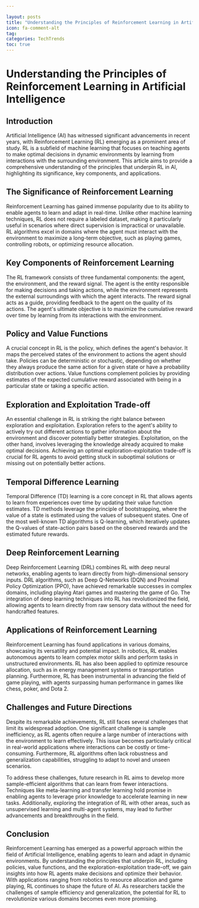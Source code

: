 ```yaml
---

layout: posts
title: "Understanding the Principles of Reinforcement Learning in Artificial Intelligence"
icon: fa-comment-alt
tag:      
categories: TechTrends
toc: true
---
```




# Understanding the Principles of Reinforcement Learning in Artificial Intelligence

## Introduction

Artificial Intelligence (AI) has witnessed significant advancements in recent years, with Reinforcement Learning (RL) emerging as a prominent area of study. RL is a subfield of machine learning that focuses on teaching agents to make optimal decisions in dynamic environments by learning from interactions with the surrounding environment. This article aims to provide a comprehensive understanding of the principles that underpin RL in AI, highlighting its significance, key components, and applications.

## The Significance of Reinforcement Learning

Reinforcement Learning has gained immense popularity due to its ability to enable agents to learn and adapt in real-time. Unlike other machine learning techniques, RL does not require a labeled dataset, making it particularly useful in scenarios where direct supervision is impractical or unavailable. RL algorithms excel in domains where the agent must interact with the environment to maximize a long-term objective, such as playing games, controlling robots, or optimizing resource allocation.

## Key Components of Reinforcement Learning

The RL framework consists of three fundamental components: the agent, the environment, and the reward signal. The agent is the entity responsible for making decisions and taking actions, while the environment represents the external surroundings with which the agent interacts. The reward signal acts as a guide, providing feedback to the agent on the quality of its actions. The agent's ultimate objective is to maximize the cumulative reward over time by learning from its interactions with the environment.

## Policy and Value Functions

A crucial concept in RL is the policy, which defines the agent's behavior. It maps the perceived states of the environment to actions the agent should take. Policies can be deterministic or stochastic, depending on whether they always produce the same action for a given state or have a probability distribution over actions. Value functions complement policies by providing estimates of the expected cumulative reward associated with being in a particular state or taking a specific action.

## Exploration and Exploitation Trade-off

An essential challenge in RL is striking the right balance between exploration and exploitation. Exploration refers to the agent's ability to actively try out different actions to gather information about the environment and discover potentially better strategies. Exploitation, on the other hand, involves leveraging the knowledge already acquired to make optimal decisions. Achieving an optimal exploration-exploitation trade-off is crucial for RL agents to avoid getting stuck in suboptimal solutions or missing out on potentially better actions.

## Temporal Difference Learning

Temporal Difference (TD) learning is a core concept in RL that allows agents to learn from experiences over time by updating their value function estimates. TD methods leverage the principle of bootstrapping, where the value of a state is estimated using the values of subsequent states. One of the most well-known TD algorithms is Q-learning, which iteratively updates the Q-values of state-action pairs based on the observed rewards and the estimated future rewards.

## Deep Reinforcement Learning

Deep Reinforcement Learning (DRL) combines RL with deep neural networks, enabling agents to learn directly from high-dimensional sensory inputs. DRL algorithms, such as Deep Q-Networks (DQN) and Proximal Policy Optimization (PPO), have achieved remarkable successes in complex domains, including playing Atari games and mastering the game of Go. The integration of deep learning techniques into RL has revolutionized the field, allowing agents to learn directly from raw sensory data without the need for handcrafted features.

## Applications of Reinforcement Learning

Reinforcement Learning has found applications in various domains, showcasing its versatility and potential impact. In robotics, RL enables autonomous agents to learn complex motor skills and perform tasks in unstructured environments. RL has also been applied to optimize resource allocation, such as in energy management systems or transportation planning. Furthermore, RL has been instrumental in advancing the field of game playing, with agents surpassing human performance in games like chess, poker, and Dota 2.

## Challenges and Future Directions

Despite its remarkable achievements, RL still faces several challenges that limit its widespread adoption. One significant challenge is sample inefficiency, as RL agents often require a large number of interactions with the environment to learn effectively. This issue becomes particularly critical in real-world applications where interactions can be costly or time-consuming. Furthermore, RL algorithms often lack robustness and generalization capabilities, struggling to adapt to novel and unseen scenarios.

To address these challenges, future research in RL aims to develop more sample-efficient algorithms that can learn from fewer interactions. Techniques like meta-learning and transfer learning hold promise in enabling agents to leverage prior knowledge to accelerate learning in new tasks. Additionally, exploring the integration of RL with other areas, such as unsupervised learning and multi-agent systems, may lead to further advancements and breakthroughs in the field.

## Conclusion

Reinforcement Learning has emerged as a powerful approach within the field of Artificial Intelligence, enabling agents to learn and adapt in dynamic environments. By understanding the principles that underpin RL, including policies, value functions, and the exploration-exploitation trade-off, we gain insights into how RL agents make decisions and optimize their behavior. With applications ranging from robotics to resource allocation and game playing, RL continues to shape the future of AI. As researchers tackle the challenges of sample efficiency and generalization, the potential for RL to revolutionize various domains becomes even more promising.